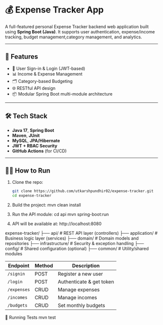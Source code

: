 # 💰 Expense Tracker App

A full-featured personal Expense Tracker backend web application built using **Spring Boot (Java)**. It supports user authentication, expense/income tracking, budget management,category management, and analytics.

---

## 🚀 Features

- 🔐 User Sign-in & Login (JWT-based)
- 📊 Income & Expense Management
- 🗂️ Category-based Budgeting
- 🌐 RESTful API design
- 📦 Modular Spring Boot multi-module architecture

---

## 🛠️ Tech Stack

- **Java 17**, **Spring Boot**
- **Maven**, **JUnit**
- **MySQL**, **JPA/Hibernate**
- **JWT + RBAC Security**
- **GitHub Actions** (for CI/CD)

---

## 🧑‍💻 How to Run

1. Clone the repo:
   ```bash
   git clone https://github.com/utkarshpundhir02/expense-tracker.git
   cd expense-tracker

2. Build the project:
   mvn clean install

3. Run the API module:
   cd api
   mvn spring-boot:run

4. API will be available at:
   http://localhost:8080


expense-tracker/
├── api/             # REST API layer (controllers)
├── application/     # Business logic layer (services)
├── domain/          # Domain models and repositories
├── infrastructure/  # Security & exception handling
├── config/          # Shared configuration (optional)
├── common/          # Utility/shared modules


| Endpoint    | Method | Description              |
| ----------- | ------ | ------------------------ |
| `/signin`   | POST   | Register a new user      |
| `/login`    | POST   | Authenticate & get token |
| `/expenses` | CRUD   | Manage expenses          |
| `/incomes`  | CRUD   | Manage incomes           |
| `/budgets`  | CRUD   | Set monthly budgets      |

🧪 Running Tests
mvn test
